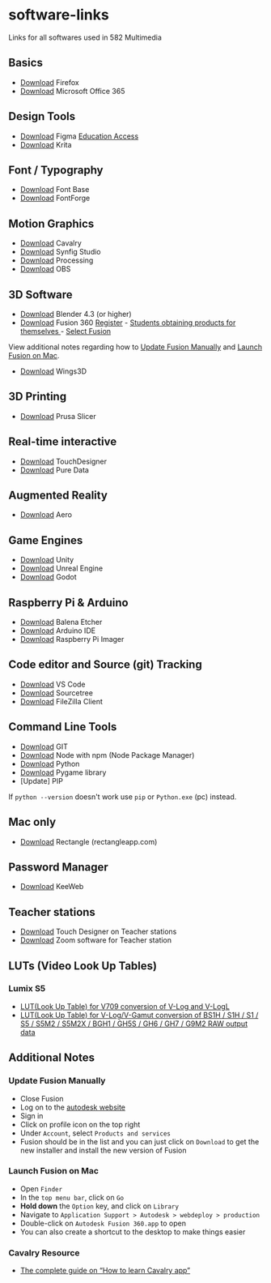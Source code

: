 # software-links

Links for all softwares used in 582 Multimedia

## Basics

- [Download](https://www.mozilla.org/en-CA/firefox/new/) Firefox
- [Download](https://www.microsoft.com/en-us/microsoft-365/download-office) Microsoft Office 365

## Design Tools

- [Download](https://www.figma.com/downloads/) Figma [Education Access](https://www.figma.com/education/)
- [Download](https://krita.org/en/download/) Krita

## Font / Typography

- [Download](https://fontba.se/) Font Base
- [Download](https://fontforge.org/en-US/downloads/) FontForge

## Motion Graphics

- [Download](https://cavalry.scenegroup.co/pricing/#Options) Cavalry
- [Download](https://synfig.gumroad.com/l/synfig) Synfig Studio
- [Download](https://processing.org/download) Processing
- [Download](https://obsproject.com/) OBS

## 3D Software

- [Download](https://www.blender.org/download/) Blender 4.3 (or higher)
- [Download](https://www.autodesk.com/ca-en/products/fusion-360/) Fusion 360 [Register](https://accounts.autodesk.com/register) - [Students obtaining products for themselves
](https://www.autodesk.com/support/account/education/onboarding/students-guide#title-3383ce4c81) - [Select Fusion](https://www.autodesk.com/education/FSN)

View additional notes regarding how to [Update Fusion Manually](#update-fusion-manually)
and [Launch Fusion on Mac](#launch-fusion-on-mac).

- [Download](https://www.wings3d.com/download-2/) Wings3D

## 3D Printing

- [Download](https://www.prusa3d.com/page/prusaslicer_424/) Prusa Slicer

## Real-time interactive

- [Download](https://derivative.ca/download) TouchDesigner
- [Download](https://puredata.info/downloads) Pure Data

## Augmented Reality

- [Download](https://www.adobe.com/ca/products/aero.html) Aero

## Game Engines

- [Download](https://unity.com/download) Unity
- [Download](https://www.unrealengine.com/en-US/download) Unreal Engine
- [Download](https://godotengine.org/download/windows/) Godot

## Raspberry Pi & Arduino

- [Download](https://etcher.balena.io/#download-etcher) Balena Etcher
- [Download](https://www.arduino.cc/en/software) Arduino IDE
- [Download](https://www.raspberrypi.com/software/) Raspberry Pi Imager

## Code editor and Source (git) Tracking

- [Download](https://code.visualstudio.com/) VS Code
- [Download](https://www.sourcetreeapp.com/) Sourcetree
- [Download](https://filezilla-project.org/download.php?type=client) FileZilla Client

## Command Line Tools

- [Download](https://git-scm.com/) GIT
- [Download](https://docs.npmjs.com/downloading-and-installing-node-js-and-npm) Node with npm (Node Package Manager)
- [Download](https://www.python.org/downloads/) Python
- [Download](https://github.com/pygame/pygame) Pygame library
- [Update] PIP

If `python --version` doesn't work use `pip` or `Python.exe` (pc) instead.

## Mac only

- [Download](https://rectangleapp.com/) Rectangle (rectangleapp.com)

## Password Manager

- [Download](https://keeweb.info/) KeeWeb

## Teacher stations

- [Download](https://derivative.ca/download) Touch Designer on Teacher stations
- [Download](https://zoom.us/download) Zoom software for Teacher station

## LUTs (Video Look Up Tables)

### Lumix S5

- [LUT(Look Up Table) for V709 conversion of V-Log and V-LogL](https://av.jpn.support.panasonic.com/support/global/cs/dsc/download/lut/index.html)
- [LUT(Look Up Table) for V-Log/V-Gamut conversion of BS1H / S1H / S1 / S5 / S5M2 / S5M2X / BGH1 / GH5S / GH6 / GH7 / G9M2 RAW output data](https://av.jpn.support.panasonic.com/support/global/cs/dsc/download/lut/s1h_raw_lut/index.html)

## Additional Notes

### Update Fusion Manually

- Close Fusion
- Log on to the [autodesk website](https://www.autodesk.com/)
- Sign in
- Click on profile icon on the top right
- Under `Account`, select `Products and services`
- Fusion should be in the list and you can just click on `Download` to get the new installer and install the new version of Fusion

### Launch Fusion on Mac

- Open `Finder`
- In the `top menu bar`, click on `Go`
- **Hold down** the `Option` key, and click on `Library`
- Navigate to `Application Support > Autodesk > webdeploy > production`
- Double-click on `Autodesk Fusion 360.app` to open
- You can also create a shortcut to the desktop to make things easier

### Cavalry Resource

- [The complete guide on “How to learn Cavalry app”](https://www.linkedin.com/pulse/complete-guide-how-learn-cavalry-app-elena-kudriavtseva-ubikc/)

